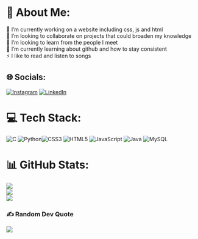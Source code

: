 # 💫 About Me:
🔭 I’m currently working on a website including css, js and html<br>👯 I’m looking to collaborate on projects that could broaden my knowledge <br>🤝 I’m looking to learn from the people I meet<br>🌱 I’m currently learning about github and how to stay consistent <br>⚡ I like to read and listen to songs


## 🌐 Socials:
[![Instagram](https://img.shields.io/badge/Instagram-%23E4405F.svg?logo=Instagram&logoColor=white)](https://instagram.com/cha) [![LinkedIn](https://img.shields.io/badge/LinkedIn-%230077B5.svg?logo=linkedin&logoColor=white)](www.linkedin.com/in/chandrajyothi-biju-bb7a77293) 

# 💻 Tech Stack:
![C](https://img.shields.io/badge/c-%2300599C.svg?style=for-the-badge&logo=c&logoColor=white) ![Python](https://img.shields.io/badge/python-%2314354C.svg?style=for-the-badge&logo=python&logoColor=white)![CSS3](https://img.shields.io/badge/css3-%231572B6.svg?style=for-the-badge&logo=css3&logoColor=white) ![HTML5](https://img.shields.io/badge/html5-%23E34F26.svg?style=for-the-badge&logo=html5&logoColor=white) ![JavaScript](https://img.shields.io/badge/javascript-%23323330.svg?style=for-the-badge&logo=javascript&logoColor=%23F7DF1E) ![Java](https://img.shields.io/badge/java-%23ED8B00.svg?style=for-the-badge&logo=openjdk&logoColor=white) ![MySQL](https://img.shields.io/badge/mysql-4479A1.svg?style=for-the-badge&logo=mysql&logoColor=white)
# 📊 GitHub Stats:
![](https://github-readme-stats.vercel.app/api?username=chandrajyothi05&theme=dark&hide_border=true&include_all_commits=true&count_private=false)<br/>
![](https://github-readme-streak-stats.herokuapp.com/?user=chandrajyothi05&theme=dark&hide_border=true)<br/>
![](https://github-readme-stats.vercel.app/api/top-langs/?username=chandrajyothi05&theme=dark&hide_border=true&include_all_commits=true&count_private=false&layout=compact)

### ✍️ Random Dev Quote
![](https://quotes-github-readme.vercel.app/api?type=horizontal&theme=dark)

<!-- Proudly created with GPRM ( https://gprm.itsvg.in ) -->

